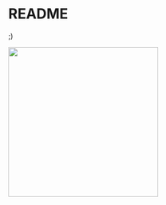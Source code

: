 # README
;)

<img height="300px" src="https://github-readme-stats.vercel.app/api/top-langs/?username=gregorryy&hide_title=true&hide_border=true&layout=compact&text_color=fff&icon_color=fff&bg_color=000&theme=graywhite&langs_count=6"/></a>

